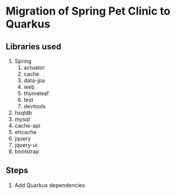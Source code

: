 # Migration of Spring Pet Clinic to Quarkus

## Libraries used

1. Spring
   1. actuator
   2. cache
   3. data-jpa
   4. web
   5. thymeleaf
   6. test
   7. devtools
2. hsqldb
3. mysql
4. cache-api
5. ehcache
6. jquery
7. jquery-ui
8. bootstrap

## Steps

1. Add Quarkus dependencies